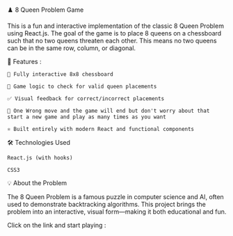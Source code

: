 ♟️ 8 Queen Problem Game

This is a fun and interactive implementation of the classic 8 Queen Problem using React.js. The goal of the game is to place 8 queens on a chessboard such that no two queens threaten each other. This means no two queens can be in the same row, column, or diagonal.


🚀 Features : 

    🧩 Fully interactive 8x8 chessboard

    🧠 Game logic to check for valid queen placements

    ✅ Visual feedback for correct/incorrect placements

    🔄 One Wrong move and the game will end but don't worry about that start a new game and play as many times as you want

    ⚛️ Built entirely with modern React and functional components

🛠️ Technologies Used

    React.js (with hooks)

    CSS3

💡 About the Problem

The 8 Queen Problem is a famous puzzle in computer science and AI, often used to demonstrate backtracking algorithms. This project brings the problem into an interactive, visual form—making it both educational and fun.

Click on the link and start playing : 